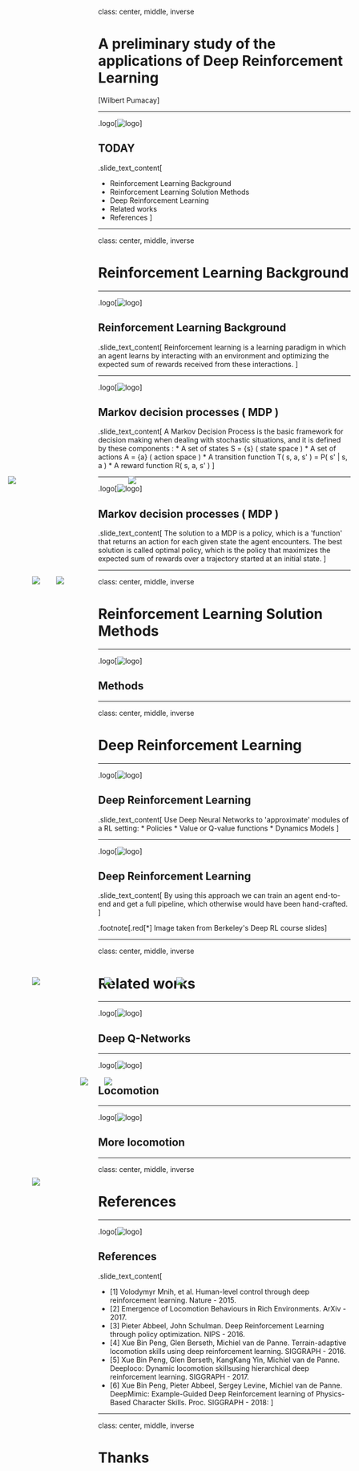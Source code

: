 class: center, middle, inverse

# A preliminary study of the applications of Deep Reinforcement Learning
[Wilbert Pumacay]

---

<!-- logo -->
.logo[![logo](imgs/img_logo.jpg)]

## TODAY

.slide_text_content[
*   Reinforcement Learning Background
*   Reinforcement Learning Solution Methods
*   Deep Reinforcement Learning
*   Related works
*   References
]

---
class: center, middle, inverse
# Reinforcement Learning Background

---

<!-- logo -->
.logo[![logo](imgs/img_logo.jpg)]

## Reinforcement Learning Background

.slide_text_content[
Reinforcement learning is a learning paradigm in which an agent learns by interacting with an environment and optimizing the expected sum of rewards received from these interactions.
]

<img src = "imgs/img_RL_loop.png" style = "position: absolute; top: 50%; left: 25%;" >

---
<!-- logo -->
.logo[![logo](imgs/img_logo.jpg)]

## Markov decision processes ( MDP )

.slide_text_content[
    A Markov Decision Process is the basic framework for decision making when dealing with stochastic situations, and it is defined by these components :
    *  A set of states S = {s} ( state space )
    *  A set of actions A = {a} ( action space )
    *  A transition function T( s, a, s' ) = P( s' | s, a )
    *  A reward function R( s, a, s' )
]

<img src = "imgs/img_MDP_elements.png" style = "position: absolute; top: 55%; left: 20%;" >

---

<!-- logo -->
.logo[![logo](imgs/img_logo.jpg)]

## Markov decision processes ( MDP )

.slide_text_content[
    The solution to a MDP is a policy, which is a 'function' that returns an action for each given state the agent encounters. The best solution is called optimal policy, which is the policy that maximizes the expected sum of rewards over a trajectory started at an initial state.
]

<img src = "imgs/img_optimal_policy.png" style = "position: absolute; top: 55%; left: 25%;" >

---

class: center, middle, inverse
# Reinforcement Learning Solution Methods

---

<!-- logo -->
.logo[![logo](imgs/img_logo.jpg)]

## Methods

<img src = "imgs/img_rl_methods.png" style = "position: absolute; top: 25%; left: 5%;" >

---

class: center, middle, inverse
# Deep Reinforcement Learning

---

<!-- logo -->
.logo[![logo](imgs/img_logo.jpg)]

## Deep Reinforcement Learning

.slide_text_content[
    Use Deep Neural Networks to 'approximate' modules of a RL setting:
    *   Policies
    *   Value or Q-value functions
    *   Dynamics Models
]

<img src = "imgs/img_drl.png" style = "position: absolute; top: 50%; left: 40%;" >

---

<!-- logo -->
.logo[![logo](imgs/img_logo.jpg)]

## Deep Reinforcement Learning

.slide_text_content[
    By using this approach we can train an agent end-to-end and get a full pipeline, which otherwise would have been hand-crafted.
]

<img src = "imgs/img_end_to_end_drl.png" style = "position: absolute; top: 50%; left: 10%;" >

.footnote[.red[*] Image taken from Berkeley's Deep RL course slides]

---

class: center, middle, inverse
# Related works

---

<!-- logo -->
.logo[![logo](imgs/img_logo.jpg)]

## Deep Q-Networks

<img src = "imgs/img_atari_dqn.png" style = "position: absolute; top: 30%; left: 10%;" >

---

<!-- logo -->
.logo[![logo](imgs/img_logo.jpg)]

## Locomotion

<img src = "imgs/img_locomotion_deepmind.png" style = "position: absolute; top: 30%; left: 15%;" >

<img src = "imgs/img_deepterrain.png" style = "position: absolute; top: 60%; left: 10%;" >

---

<!-- logo -->
.logo[![logo](imgs/img_logo.jpg)]

## More locomotion

<img src = "imgs/img_deeploco.png" style = "position: absolute; top: 25%; left: 30%;" >

<img src = "imgs/img_stuntman_drl.png" style = "position: absolute; top: 60%; left: 10%;" >

---

class: center, middle, inverse
# References

---

<!-- logo -->
.logo[![logo](imgs/img_logo.jpg)]

## References

.slide_text_content[
*   [1] Volodymyr Mnih, et al. Human-level control through deep reinforcement learning. Nature - 2015.
*   [2] Emergence of Locomotion Behaviours in Rich Environments. ArXiv - 2017.
*   [3] Pieter Abbeel, John Schulman. Deep Reinforcement Learning through policy optimization. NIPS - 2016.
*   [4] Xue Bin Peng, Glen Berseth, Michiel van de Panne. Terrain-adaptive locomotion skills using deep reinforcement learning. SIGGRAPH - 2016.
*   [5] Xue Bin Peng, Glen Berseth, KangKang Yin, Michiel van de Panne. Deeploco: Dynamic locomotion skillsusing hierarchical deep reinforcement learning. SIGGRAPH - 2017.
*   [6] Xue Bin Peng, Pieter Abbeel, Sergey Levine, Michiel van de Panne. DeepMimic: Example-Guided Deep Reinforcement learning of Physics-Based Character Skills. Proc. SIGGRAPH - 2018:
]

---

class: center, middle, inverse
# Thanks